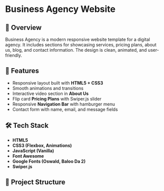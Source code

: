 # Business Agency Website  

## 📌 Overview  
Business Agency is a modern responsive website template for a digital agency. It includes sections for showcasing services, pricing plans, about us, blog, and contact information. The design is clean, animated, and user-friendly.  

## 🚀 Features  
- Responsive layout built with **HTML5 + CSS3**  
- Smooth animations and transitions  
- Interactive video section in **About Us**  
- Flip card **Pricing Plans** with Swiper.js slider  
- Responsive **Navigation Bar** with hamburger menu  
- Contact form with name, email, and message fields  

## 🛠️ Tech Stack  
- **HTML5**  
- **CSS3 (Flexbox, Animations)**  
- **JavaScript (Vanilla)**  
- **Font Awesome**  
- **Google Fonts (Oswald, Baloo Da 2)**  
- **Swiper.js**  

## 📂 Project Structure  
